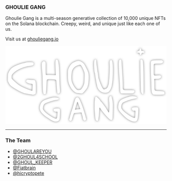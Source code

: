 ### GHOULIE GANG

Ghoulie Gang is a multi-season generative collection of 10,000 unique NFTs on the Solana blockchain. Creepy, weird, and unique just like each one of us.

Visit us at [ghouliegang.io](https://ghouliegang.io)

![Ghoulies logo](./public/ghoulie-gang-logo.png)

---

### The Team

- [@GHOULAREYOU](https://twitter.com/ghoulareyou)
- [@2GHOUL4SCHOOL](https://twitter.com/GrouchyGhoulie)
- [@GHOUL_KEEPER](https://twitter.com/ghoul_keeper)
- [@Fiatbrain](https://twitter.com/fiatbrain)
- [@hicryptopete](https://twitter.com/hicryptopete)
